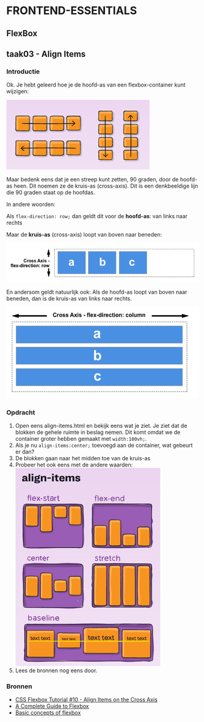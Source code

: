 # FRONTEND-ESSENTIALS

## FlexBox

## taak03 - Align Items

### Introductie

Ok. Je hebt geleerd hoe je de hoofd-as van een flexbox-container kunt wijzigen:

![hoofd-as](images/hoofd-as.png)

Maar bedenk eens dat je een streep kunt zetten, 90 graden, door de hoofd-as heen. Dit noemen ze de kruis-as (cross-axis). Dit is een denkbeeldige lijn die 90 graden staat op de hoofdas.

In andere woorden:

Als `flex-direction: row;` dan geldt dit voor de __hoofd-as__: van links naar rechts
  
Maar de __kruis-as__ (cross-axis) loopt van boven naar beneden:

![Cross axis](images/cross-axis.png)

En andersom geldt natuurlijk ook: Als de hoofd-as loopt van boven naar beneden, dan is de kruis-as van links naar rechts.

![Cross axis column](images/cross-axis-column.png)

### Opdracht

1. Open eens align-items.html en bekijk eens wat je ziet. Je ziet dat de blokken de gehele ruimte in beslag nemen. Dit komt omdat we de container groter hebben gemaakt met `width:100vh;`.
2. Als je nu `align-items:center;` toevoegd aan de container, wat gebeurt er dan?
3. De blokken gaan naar het midden toe van de kruis-as
4. Probeer het ook eens met de andere waarden:
   ![Align items](images/align-items.png)
5. Lees de bronnen nog eens door.

### Bronnen

- [CSS Flexbox Tutorial #10 - Align Items on the Cross Axis](https://www.youtube.com/watch?v=WY2itpeUK7Q)
- [A Complete Guide to Flexbox](https://css-tricks.com/snippets/css/a-guide-to-flexbox/)
- [Basic concepts of flexbox](https://developer.mozilla.org/en-US/docs/Web/CSS/CSS_Flexible_Box_Layout/Basic_Concepts_of_Flexbox)
